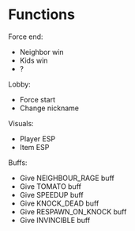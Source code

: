 # Functions

Force end:
- Neighbor win
- Kids win
- ?

Lobby:
- Force start
- Change nickname

Visuals:
- Player ESP
- Item ESP

Buffs:
- Give NEIGHBOUR_RAGE buff
- Give TOMATO buff
- Give SPEEDUP buff
- Give KNOCK_DEAD buff
- Give RESPAWN_ON_KNOCK buff
- Give INVINCIBLE buff
